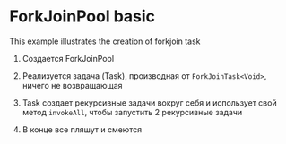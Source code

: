 # ForkJoinPool basic

This example illustrates the creation of forkjoin task

1. Создается ForkJoinPool
   
2. Реализуется задача (Task), производная от `ForkJoinTask<Void>`,
ничего не возвращающая

3. Task создает рекурсивные задачи вокруг себя и использует свой метод `invokeAll`, чтобы запустить 2 рекурсивные задачи

4. В конце все пляшут и смеются